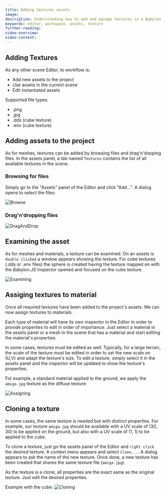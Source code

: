 ```yaml
---
title: Adding textures assets
image: 
description: Understanding how to add and manage textures in a Babylon.JS Editor project
keywords: editor, workspace, assets, texture
further-reading:
video-overview:
video-content:
---
```


## Adding Textures
As any other scene Editor, to workflow is:
* Add new assets to the project
* Use assets in the current scene
* Edit instantiated assets

Supported file types:
* .png
* .jpg
* .dds (cube texture)
* .env (cube texture)

## Adding assets to the project
As for meshes, textures can be added by browsing files and drag'n'dopping files. In the assets panel, a tab named `Textures` contains the list of all available textures in the scene.

### Browsing for files
Simply go to the "Assets" panel of the Editor and click "Add...". A dialog opens to select the files:

![Browse](/img/features/extensions/Editor/AddingTextures/browse.gif)

### Drag'n'dropping files

![DragAndDrop](/img/features/extensions/Editor/AddingTextures/draganddrop.gif)

## Examining the asset
As for meshes and materials, a texture can be examined. On an assets is `double clicked` a window appears showing the texture. For cube textures (.dds or .env files) the sphere is created having the texture mapped on with the Babylon.JS Inspector opened and focused on the cube texture.

![Examining](/img/features/extensions/Editor/AddingTextures/examining.gif)

## Assiging textures to material
Once all required textures have been added to the project's assets. We can now assign textures to materials.

Each type of material will have its own inspector in the Editor in order to provide properties to edit in order of importance.
Just select a material in the assets panel or a mesh in the scene that has a material and start editing the material's properties.

In some cases, textures must be edited as well. Typically, for a large terrain, the scale of the texture must be edited in order to set the new scale on (U,V) and adapt the texture's size. To edit a texture, simply select it in the assets panel and the inspector will be updated to show the texture's properties.

For example, a standard material applied to the ground, we apply the `amiga.jpg` texture as the diffuse texture:

![Assigning](/img/features/extensions/Editor/AddingTextures/assigning.gif)

## Cloning a texture
In some cases, the same texture is needed but with distinct properties. For example, our texture `amiga.jpg` should be available with a UV scale of (30, 30) to be applied on the ground, but also with a UV scale of (1, 1) to be applied to the cube.

To clone a texture, just go the assets panel of the Editor and `right click` the desired texture. A context menu appears and select `Clone...`.
A dialog appears to ask the name of the new texture. Once done, a new texture has been created that shares the same texture file (`amiga.jpg`).

As the texture is a clone, all properties are the exact same as the original texture. Just edit the desired properties.

Example with the cube:
![Cloning](/img/features/extensions/Editor/AddingTextures/cloning.gif)

